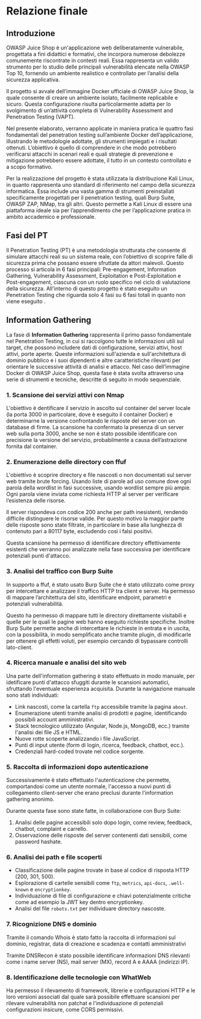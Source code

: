 # Relazione finale
## **Introduzione**
OWASP Juice Shop è un'applicazione web deliberatamente vulnerabile, progettata a fini didattici e formativi, che incorpora numerose debolezze comunemente riscontrate in contesti reali. Essa rappresenta un valido strumento per lo studio delle principali vulnerabilità elencate nella OWASP Top 10, fornendo un ambiente realistico e controllato per l’analisi della sicurezza applicativa.

Il progetto si avvale dell’immagine Docker ufficiale di OWASP Juice Shop, la quale consente di creare un ambiente isolato, facilmente replicabile e sicuro. Questa configurazione risulta particolarmente adatta per lo svolgimento di un’attività completa di Vulnerability Assessment and Penetration Testing (VAPT). 

Nel presente elaborato, verranno applicate in maniera pratica le quattro fasi fondamentali del penetration testing sull’ambiente Docker dell’applicazione, illustrando le metodologie adottate, gli strumenti impiegati e i risultati ottenuti. L’obiettivo è quello di comprendere in che modo potrebbero verificarsi attacchi in scenari reali e quali strategie di prevenzione e mitigazione potrebbero essere adottate, il tutto in un contesto controllato e a scopo formativo.

Per la realizzazione del progetto è stata utilizzata la distribuzione Kali Linux, in quanto rappresenta uno standard di riferimento nel campo della sicurezza informatica. Essa include una vasta gamma di strumenti preinstallati specificamente progettati per il penetration testing, quali Burp Suite, OWASP ZAP, NMap, tra gli altri. Questo permette a Kali Linux di essere una piattaforma ideale sia per l’apprendimento che per l’applicazione pratica in ambito accademico e professionale.

## Fasi del PT
Il Penetration Testing (PT) è una metodologia strutturata che consente di simulare attacchi reali su un sistema reale, con l’obiettivo di scoprire falle di sicurezza prima che possano essere sfruttate da attori malevoli. Questo processo si articola in 6 fasi principali: Pre-engagement, Information Gathering, Vulnerability Assessment, Exploitation e Post-Exploitation e Post-engagement, ciascuna con un ruolo specifico nel ciclo di valutazione della sicurezza. All'interno di questo progetto è stato eseguito un Penetration Testing che riguarda solo 4 fasi su 6 fasi totali in quanto non viene eseguito .

## Information Gathering
La fase di **Information Gathering** rappresenta il primo passo fondamentale nel Penetration Testing, in cui si raccolgono tutte le informazioni utili sul target, che possono includere dati di configurazione, servizi attivi, host attivi, porte aperte. Queste informazioni sull'azienda e sull'architettura di dominio pubblico e i suoi dipendenti e altre caratteristiche rilevanti per orientare le successive attività di analisi e attacco. Nel caso dell’immagine Docker di OWASP Juice Shop, questa fase è stata svolta attraverso una serie di strumenti e tecniche, descritte di seguito in modo sequenziale.

### 1. Scansione dei servizi attivi con Nmap 
L'obiettivo è dentificare il servizio in ascolto sul container del server locale (la porta 3000 in particolare, dove è eseguito il container Docker) e determinarne la versione confrontando le risposte del server con un database di firme. La scansione ha confermato la presenza di un server web sulla porta 3000, anche se non è stato possibile identificare con precisione la versione del servizio, probabilmente a causa dell’astrazione fornita dal container.

### 2. Enumerazione delle directory con ffuf
L'obiettivo è scoprire directory e file nascosti o non documentati sul server web tramite brute forcing. Usando liste di parole ad uso comune dove ogni parola della wordlist in fasi successive, usando wordlist sempre più ampie. Ogni parola viene inviata come richiesta HTTP al server per verificare l’esistenza delle risorse. 

Il server rispondeva con codice 200 anche per path inesistenti, rendendo difficile distinguere le risorse valide. Per questo motivo la maggior parte delle risposte sono state filtrate, in particolare in base alla lunghezza di contenuto pari a 80117 byte, escludendo così i falsi positivi.

Questa scansione ha permesso di identificare directory effettivamente esistenti che verranno poi analizzate nella fase successiva per identificare potenziali punti d'attacco.

### 3. Analisi del traffico con Burp Suite
In supporto a ffuf, è stato usato Burp Suite che è stato utilizzato come proxy per intercettare e analizzare il traffico HTTP tra client e server.
Ha permesso di mappare l’architettura del sito, identificare endpoint, parametri e potenziali vulnerabilità.

Questo ha permesso di mappare tutti le directory direttamente visitabili e quelle per le quali le pagine web hanno eseguito richieste specifiche. Inoltre Burp Suite permette anche di intercettare le richieste in entrata e in uscita, con la possibilità, in modo semplificato anche tramite plugin, di modificarle per ottenere gli effetti voluti, per esempio cercando di bypassare controlli lato-client.

### 4. Ricerca manuale e analisi del sito web
Una parte dell'information gathering è stato effettuato in modo manuale, per idetificare punti d'attacco sfuggiti durante le scansioni automatici, sfruttando l'eventuale esperienza acquisita. Durante la navigazione manuale sono stati individuati:

- Link nascosti, come la cartella `ftp` accessibile tramite la pagina `about`.
- Enumerazione utenti tramite analisi di prodotti e pagine, identificando possibili account amministrativi.
- Stack tecnologico utilizzato (Angular, Node.js, MongoDB, ecc.) tramite l'analisi dei file JS e HTML.
- Nuove rotte scoperte analizzando i file JavaScript.
- Punti di input utente (form di login, ricerca, feedback, chatbot, ecc.).
- Credenziali hard-coded trovate nel codice sorgente.

### 5. Raccolta di informazioni dopo autenticazione
Successivamente è stato effettuato l'autenticazione che permette, comportandosi come un utente normale, l'accesso a nuovi punti di collegamento client-server che erano preclusi durante l'information gathering anonimo.

Durante questa fase sono state fatte, in collaborazione con Burp Suite:

1) Analisi delle pagine accessibili solo dopo login, come review, feedback, chatbot, complaint e carrello. 
2) Osservazione delle risposte del server contenenti dati sensibili, come password hashate.

### 6. Analisi dei path e file scoperti
- Classificazione delle pagine trovate in base al codice di risposta HTTP (200, 301, 500).
- Esplorazione di cartelle sensibili come `ftp`, `metrics`, `api-docs`, `.well-known` e `encryptionkey`.
- Individuazione di file di configurazione e chiavi potenzialmente critiche come ad esempio la JWT key dentro encryptionkey.
- Analisi del file `robots.txt` per individuare directory nascoste.

### 7. Ricognizione DNS e dominio
Tramite il comando Whois è stato fatto la raccolta di informazioni sul dominio, registrar, data di creazione e scadenza e contatti amministrativi

Tramite DNSRecon è stato possibile identificare informazioni DNS rilevanti come i name server (NS), mail server (MX), record A e AAAA (indirizzi IP).

### 8. Identificazione delle tecnologie con WhatWeb
Ha permesso il rilevamento di framework, librerie e configurazioni HTTP e le loro versioni associati dal quale sarà possibile effettuare scansioni per rilevare vulnerabilità non patchat e l'individuazione di potenziali configurazioni insicure, come CORS permissivi.
